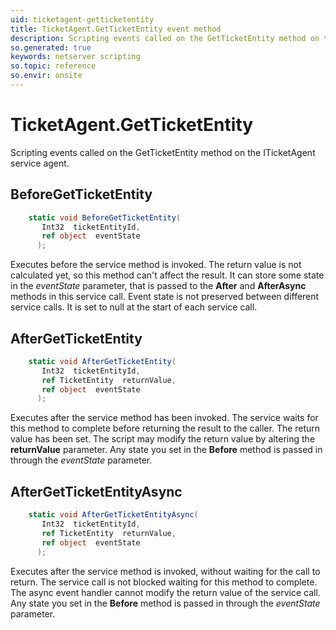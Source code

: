 ```yaml
---
uid: ticketagent-getticketentity
title: TicketAgent.GetTicketEntity event method
description: Scripting events called on the GetTicketEntity method on the TicketAgent service agent.
so.generated: true
keywords: netserver scripting
so.topic: reference
so.envir: onsite
---
```

# TicketAgent.GetTicketEntity

Scripting events called on the <see cref='M:ITicketAgent.GetTicketEntity'>GetTicketEntity</see> method on the <see cref='ITicketAgent'>ITicketAgent</see>  service agent.

## BeforeGetTicketEntity
```cs
    static void BeforeGetTicketEntity(
       Int32  ticketEntityId,
       ref object  eventState
      );
```
Executes before the service method is invoked.
The return value is not calculated yet, so this method can't affect the result.
It can store some state in the *eventState* parameter, that is passed to the **After** and **AfterAsync** methods in this service call.
Event state is not preserved between different service calls. It is set to null at the start of each service call.
## AfterGetTicketEntity
```cs
    static void AfterGetTicketEntity(
       Int32  ticketEntityId,
       ref TicketEntity  returnValue,
       ref object  eventState
      );
```
Executes after the service method has been invoked. The service waits for this method to complete before returning the result to the caller.
The return value has been set. The script may modify the return value by altering the **returnValue** parameter.
Any state you set in the **Before** method is passed in through the *eventState* parameter.
## AfterGetTicketEntityAsync
```cs
    static void AfterGetTicketEntityAsync(
       Int32  ticketEntityId,
       ref TicketEntity  returnValue,
       ref object  eventState
      );
```
Executes after the service method is invoked, without waiting for the call to return.
The service call is not blocked waiting for this method to complete.
The async event handler cannot modify the return value of the service call.
Any state you set in the **Before** method is passed in through the *eventState* parameter.

